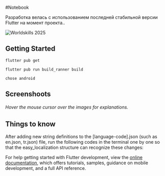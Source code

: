#Notebook
<p>Разработка велась с использованием последней стабильной версии Flutter на момент проекта..</p>

![Worldskills 2025](https://github.com/W1nterK/championship_task/blob/78b70a24957502156c84a8be96294c0a37706072/publication/preview%20(1).png)

## Getting Started

```
flutter pub get
```


```
flutter pub run build_ranner build
```

```
chose android
```
## Screenshoots
###### Hover the mouse cursor over the images for explanations.

## Things to know
<p>After adding new string definitions to the [language-code].json (such as en.json, tr.json) file, run the following codes in the terminal one by one so that the easy_localization structure can recognize these changes:</p>

For help getting started with Flutter development, view the
[online documentation](https://docs.flutter.dev/), which offers tutorials,
samples, guidance on mobile development, and a full API reference.
